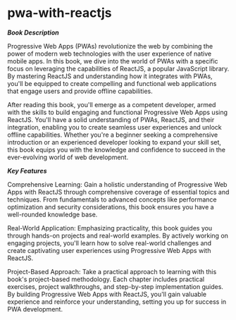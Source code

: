 # pwa-with-reactjs

**_Book Description_**

Progressive Web Apps (PWAs) revolutionize the web by combining the power of modern web technologies with the user experience of native mobile apps. In this book, we dive into the world of PWAs with a specific focus on leveraging the capabilities of ReactJS, a popular JavaScript library. By mastering ReactJS and understanding how it integrates with PWAs, you'll be equipped to create compelling and functional web applications that engage users and provide offline capabilities.

After reading this book, you'll emerge as a competent developer, armed with the skills to build engaging and functional Progressive Web Apps using ReactJS. You'll have a solid understanding of PWAs, ReactJS, and their integration, enabling you to create seamless user experiences and unlock offline capabilities. Whether you're a beginner seeking a comprehensive introduction or an experienced developer looking to expand your skill set, this book equips you with the knowledge and confidence to succeed in the ever-evolving world of web development.

**_Key Features_**

Comprehensive Learning: Gain a holistic understanding of Progressive Web Apps with ReactJS through comprehensive coverage of essential topics and techniques. From fundamentals to advanced concepts like performance optimization and security considerations, this book ensures you have a well-rounded knowledge base.

Real-World Application: Emphasizing practicality, this book guides you through hands-on projects and real-world examples. By actively working on engaging projects, you'll learn how to solve real-world challenges and create captivating user experiences using Progressive Web Apps with ReactJS.

Project-Based Approach: Take a practical approach to learning with this book's project-based methodology. Each chapter includes practical exercises, project walkthroughs, and step-by-step implementation guides. By building Progressive Web Apps with ReactJS, you'll gain valuable experience and reinforce your understanding, setting you up for success in PWA development.

